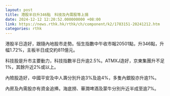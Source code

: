 ```yaml
---
layout: post
title: 港股半日升346點　科技及內需股等上揚
date: 2024-12-12 12:20:52.000000000 +08:00
link: https://news.rthk.hk/rthk/ch/component/k2/1783151-20241212.htm
categories: rthk
---
```


港股半日造好，跟隨內地股市走勢。恒生指數中午收市報20501點，升346點，升幅1.72%，主板半日成交約811億元。

科技股是升市主要動力，科技指數半日升逾2.5%。ATMXJ造好，京東集團升不足1%，其餘升近2%或以上。

內險股造好，中國平安及中人壽分別升逾3%及逾4%，多隻內銀股亦升逾1%。

內房及內需股亦有資金追捧。海底撈、華潤啤酒及蒙牛分別升近半成至逾7%。
